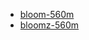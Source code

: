 - [bloom-560m](https://huggingface.co/bigscience/bloom-560m)
- [bloomz-560m](https://huggingface.co/bigscience/bloomz-560m)
